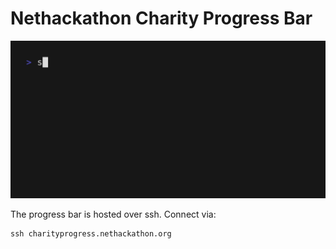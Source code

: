 # Nethackathon Charity Progress Bar

<img width="800" src="./demo.gif" />

The progress bar is hosted over ssh.  Connect via:

```
ssh charityprogress.nethackathon.org
```


